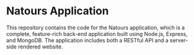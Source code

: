 # Natours Application

This repository contains the code for the Natours application, which is a complete, feature-rich back-end application built using Node.js, Express, and MongoDB. The application includes both a RESTful API and a server-side rendered website.

